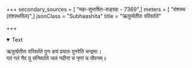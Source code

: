 +++
secondary_sources = [ "महा-सुभाषित-सङ्ग्रहः - 7369",]
meters = [ "वंशस्थ (वंशस्थविल)",]
jsonClass = "Subhaashita"
title = "ऋतुर्व्यतीतः परिवर्तते"

+++

<details open><summary>Text</summary>

ऋतुर्व्यतीतः परिवर्तते पुनः क्षयं प्रयातः पुनरेति चन्द्रमाः।  
गतं गतं नैव तु संनिवर्तते जलं नदीनां च नृणां च यौवनम्॥
</details>
